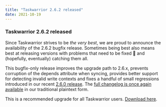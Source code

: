```yaml
---
title: "Taskwarrior 2.6.2 released"
date: 2021-10-19
---
```


### Taskwarrior 2.6.2 released

Since Taskwarrior strives to be _the very best_, we are proud to announce the availability of the 2.6.2 bugfix release.
Sometimes being best also means best at releasing versions with problems that need to be fixed 🙂 and (hopefully, eventually) catching them all.
 
This bugfix-only release improves the upgrade path to 2.6.x, prevents corruption of the depends attribute when syncing, provides better support for detecting invalid write contexts and fixes a handful of small regressions introduced in our recent [2.6.0 release](https://github.com/GothenburgBitFactory/taskwarrior/releases/tag/v2.6.0).
The [full changelog is once again available](https://github.com/GothenburgBitFactory/taskwarrior/blob/f030154ef6a24c673bdb78feefd31c8f5179411f/ChangeLog) in our traditional plaintext form.
 
This is a recommended upgrade for all Taskwarrior users. [Download here](../../download/).
